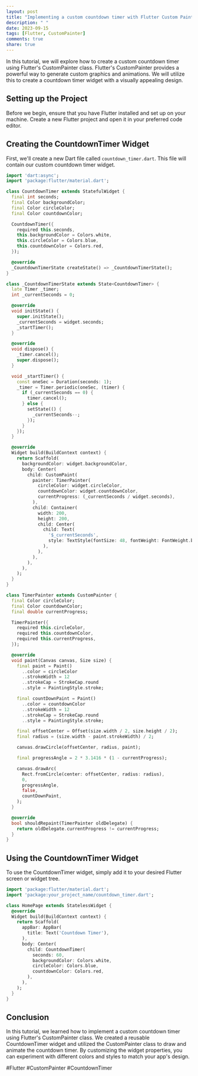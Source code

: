 ```yaml
---
layout: post
title: "Implementing a custom countdown timer with Flutter Custom Painter"
description: " "
date: 2023-09-15
tags: [Flutter, CustomPainter]
comments: true
share: true
---
```


In this tutorial, we will explore how to create a custom countdown timer using Flutter's CustomPainter class. Flutter's CustomPainter provides a powerful way to generate custom graphics and animations. We will utilize this to create a countdown timer widget with a visually appealing design.

## Setting up the Project

Before we begin, ensure that you have Flutter installed and set up on your machine. Create a new Flutter project and open it in your preferred code editor.

## Creating the CountdownTimer Widget

First, we'll create a new Dart file called `countdown_timer.dart`. This file will contain our custom countdown timer widget.

```dart
import 'dart:async';
import 'package:flutter/material.dart';

class CountdownTimer extends StatefulWidget {
  final int seconds;
  final Color backgroundColor;
  final Color circleColor;
  final Color countdownColor;

  CountdownTimer({
    required this.seconds,
    this.backgroundColor = Colors.white,
    this.circleColor = Colors.blue,
    this.countdownColor = Colors.red,
  });

  @override
  _CountdownTimerState createState() => _CountdownTimerState();
}

class _CountdownTimerState extends State<CountdownTimer> {
  late Timer _timer;
  int _currentSeconds = 0;

  @override
  void initState() {
    super.initState();
    _currentSeconds = widget.seconds;
    _startTimer();
  }

  @override
  void dispose() {
    _timer.cancel();
    super.dispose();
  }

  void _startTimer() {
    const oneSec = Duration(seconds: 1);
    _timer = Timer.periodic(oneSec, (timer) {
      if (_currentSeconds == 0) {
        timer.cancel();
      } else {
        setState(() {
          _currentSeconds--;
        });
      }
    });
  }

  @override
  Widget build(BuildContext context) {
    return Scaffold(
      backgroundColor: widget.backgroundColor,
      body: Center(
        child: CustomPaint(
          painter: TimerPainter(
            circleColor: widget.circleColor,
            countdownColor: widget.countdownColor,
            currentProgress: (_currentSeconds / widget.seconds),
          ),
          child: Container(
            width: 200,
            height: 200,
            child: Center(
              child: Text(
                '$_currentSeconds',
                style: TextStyle(fontSize: 48, fontWeight: FontWeight.bold),
              ),
            ),
          ),
        ),
      ),
    );
  }
}

class TimerPainter extends CustomPainter {
  final Color circleColor;
  final Color countdownColor;
  final double currentProgress;

  TimerPainter({
    required this.circleColor,
    required this.countdownColor,
    required this.currentProgress,
  });

  @override
  void paint(Canvas canvas, Size size) {
    final paint = Paint()
      ..color = circleColor
      ..strokeWidth = 12
      ..strokeCap = StrokeCap.round
      ..style = PaintingStyle.stroke;

    final countDownPaint = Paint()
      ..color = countdownColor
      ..strokeWidth = 12
      ..strokeCap = StrokeCap.round
      ..style = PaintingStyle.stroke;

    final offsetCenter = Offset(size.width / 2, size.height / 2);
    final radius = (size.width - paint.strokeWidth) / 2;

    canvas.drawCircle(offsetCenter, radius, paint);

    final progressAngle = 2 * 3.1416 * (1 - currentProgress);

    canvas.drawArc(
      Rect.fromCircle(center: offsetCenter, radius: radius),
      0,
      progressAngle,
      false,
      countDownPaint,
    );
  }

  @override
  bool shouldRepaint(TimerPainter oldDelegate) {
    return oldDelegate.currentProgress != currentProgress;
  }
}
```

## Using the CountdownTimer Widget

To use the CountdownTimer widget, simply add it to your desired Flutter screen or widget tree.

```dart
import 'package:flutter/material.dart';
import 'package:your_project_name/countdown_timer.dart';

class HomePage extends StatelessWidget {
  @override
  Widget build(BuildContext context) {
    return Scaffold(
      appBar: AppBar(
        title: Text('Countdown Timer'),
      ),
      body: Center(
        child: CountdownTimer(
          seconds: 60,
          backgroundColor: Colors.white,
          circleColor: Colors.blue,
          countdownColor: Colors.red,
        ),
      ),
    );
  }
}
```

## Conclusion

In this tutorial, we learned how to implement a custom countdown timer using Flutter's CustomPainter class. We created a reusable CountdownTimer widget and utilized the CustomPainter class to draw and animate the countdown timer. By customizing the widget properties, you can experiment with different colors and styles to match your app's design.

#Flutter #CustomPainter #CountdownTimer
